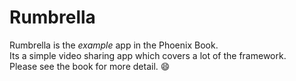 # Rumbrella

Rumbrella is the _example_ app in the Phoenix Book. <br />
Its a simple video sharing app which covers a lot of the framework. <br />
Please see the book for more detail. :smile:
